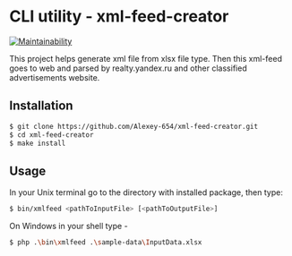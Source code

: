 # CLI utility - xml-feed-creator

[![Maintainability](https://api.codeclimate.com/v1/badges/f0a93a4dd66185e09eaf/maintainability)](https://codeclimate.com/github/Alexey-654/xml-feed-creator/maintainability)

This project helps generate xml file from xlsx file type.
Then this xml-feed goes to web and parsed by realty.yandex.ru and other classified advertisements website.


## Installation
```bash
$ git clone https://github.com/Alexey-654/xml-feed-creator.git
$ cd xml-feed-creator
$ make install
```

## Usage
In your Unix terminal go to the directory with installed package, then type:
```bash
$ bin/xmlfeed <pathToInputFile> [<pathToOutputFile>]
```

On Windows in your shell type -
```bash
$ php .\bin\xmlfeed .\sample-data\InputData.xlsx
```
 